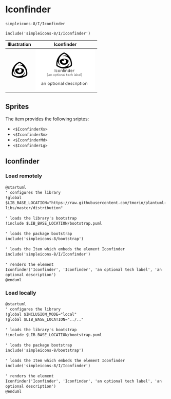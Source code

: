 # Iconfinder


```text
simpleicons-8/I/Iconfinder
```

```text
include('simpleicons-8/I/Iconfinder')
```



| Illustration | Iconfinder |
| :---: | :---: |
| ![illustration for Illustration](../../simpleicons-8/I/Iconfinder.png) | ![illustration for Iconfinder](../../simpleicons-8/I/Iconfinder.Local.png) |



## Sprites
The item provides the following sriptes:

- `<$IconfinderXs>`
- `<$IconfinderSm>`
- `<$IconfinderMd>`
- `<$IconfinderLg>`





## Iconfinder

### Load remotely
```plantuml
@startuml
' configures the library
!global $LIB_BASE_LOCATION="https://raw.githubusercontent.com/tmorin/plantuml-libs/master/distribution"

' loads the library's bootstrap
!include $LIB_BASE_LOCATION/bootstrap.puml

' loads the package bootstrap
include('simpleicons-8/bootstrap')

' loads the Item which embeds the element Iconfinder
include('simpleicons-8/I/Iconfinder')

' renders the element
Iconfinder('Iconfinder', 'Iconfinder', 'an optional tech label', 'an optional description')
@enduml
```

### Load locally
```plantuml
@startuml
' configures the library
!global $INCLUSION_MODE="local"
!global $LIB_BASE_LOCATION="../.."

' loads the library's bootstrap
!include $LIB_BASE_LOCATION/bootstrap.puml

' loads the package bootstrap
include('simpleicons-8/bootstrap')

' loads the Item which embeds the element Iconfinder
include('simpleicons-8/I/Iconfinder')

' renders the element
Iconfinder('Iconfinder', 'Iconfinder', 'an optional tech label', 'an optional description')
@enduml
```

